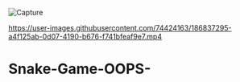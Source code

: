 ![Capture](https://user-images.githubusercontent.com/74424163/186837143-0f16c086-d3e4-4c18-8e54-3b487631dd85.PNG)

https://user-images.githubusercontent.com/74424163/186837295-a4f125ab-0d07-4190-b676-f741bfeaf9e7.mp4


# Snake-Game-OOPS-
